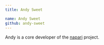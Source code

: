 ```yaml
---
title: Andy Sweet

name: Andy Sweet
github: andy-sweet
---
```


Andy is a core developer of the [napari](/software/napari) project.
